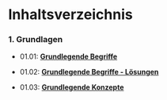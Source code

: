 # Inhaltsverzeichnis



### 1. Grundlagen

- 01.01: [**Grundlegende Begriffe**](/01_Grundlagen/01.01_Grundlegende_Begriffe.md)

- 01.02: **[Grundlegende Begriffe - Lösungen](/01_Grundlagen/01.02_Grundlegende_Begriffe_Lösung.md)**

- 01.03: [**Grundlegende Konzepte**](/01_Grundlagen/01.03_Grundlegende_Konzepte.md)